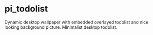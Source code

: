 # pi_todolist
Dynamic desktop wallpaper with embedded overlayed todolist and nice looking background picture. Minimalist desktop todolist. 
